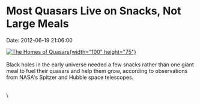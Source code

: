 Most Quasars Live on Snacks, Not Large Meals
============================================

Date: 2012-06-19 21:06:00

[![The Homes of
Quasars](http://www.jpl.nasa.gov/images/spitzer/20120619/pia15801-th.jpg){width="100"
height="75"}](http://www.jpl.nasa.gov/news/news.cfm?release=2012-180&rn=news.xml&rst=3410)\
\
Black holes in the early universe needed a few snacks rather than one
giant meal to fuel their quasars and help them grow, according to
observations from NASA\'s Spitzer and Hubble space telescopes.

\
\
